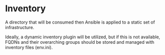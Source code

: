 # Inventory

A directory that will be consumed then Ansible is applied to a static set
of infrastructure.

Ideally, a dynamic inventory plugin will be utilized, but if
this is not available, FQDNs and their overarching groups should be stored and
managed with inventory files (env.ini).
